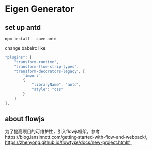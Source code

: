 # Eigen Generator

## set up antd
```shell
npm install --save antd
```
change babelrc like:
```javascript
"plugins": [
    "transform-runtime",
    "transform-flow-strip-types",
    "transform-decorators-legacy", [
        "import",
        {
            "libraryName": "antd",
            "style": "css"
        }
    ]
],
```

## about flowjs
为了提高项目的可维护性，引入flowjs框架，参考https://blog.iansinnott.com/getting-started-with-flow-and-webpack/,
https://zhenyong.github.io/flowtype/docs/new-project.html#_